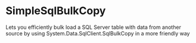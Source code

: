 SimpleSqlBulkCopy
=================

Lets you efficiently bulk load a SQL Server table with data from another source by using System.Data.SqlClient.SqlBulkCopy in a more friendly way
